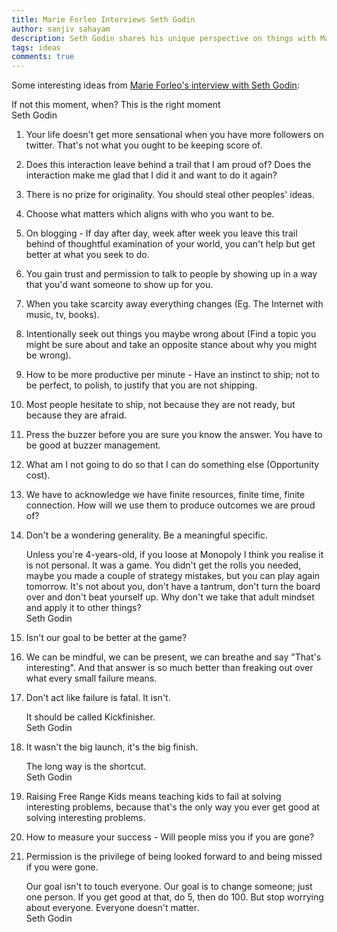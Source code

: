 ```yaml
---
title: Marie Forleo Interviews Seth Godin
author: sanjiv sahayam
description: Seth Godin shares his unique perspective on things with Marie Forleo.
tags: ideas
comments: true
---
```


Some interesting ideas from [Marie Forleo's interview with Seth Godin](https://www.youtube.com/watch?v=AtfvZ_KOiZY):

<div>
<div class="quote">If not this moment, when? This is the right moment</div>
<div class="attribution">Seth Godin</div>
</div>

1. Your life doesn't get more sensational when you have more followers on twitter. That's not what you ought to be keeping score of.
1. Does this interaction leave behind a trail that I am proud of? Does the interaction make me glad that I did it and want to do it again?
1. There is no prize for originality. You should steal other peoples' ideas.
1. Choose what matters which aligns with who you want to be.
1. On blogging - If day after day, week after week you leave this trail behind of thoughtful examination of your world, you can't help but get better at what you seek to do.
1. You gain trust and permission to talk to people by showing up in a way that you'd want someone to show up for you.
1. When you take scarcity away everything changes (Eg. The Internet with music, tv, books).
1. Intentionally seek out things you maybe wrong about (Find a topic you might be sure about and take an opposite stance about why you might be wrong).
1. How to be more productive per minute - Have an instinct to ship; not to be perfect, to polish, to justify that you are not shipping.
1. Most people hesitate to ship, not because they are not ready, but because they are afraid.
1. Press the buzzer before you are sure you know the answer. You have to be good at buzzer management.
1. What am I not going to do so that I can do something else (Opportunity cost).
1. We have to acknowledge we have finite resources, finite time, finite connection. How will we use them to produce outcomes we are proud of?
1. Don't be a wondering generality. Be a meaningful specific.

    <div>
     <div class="quote">Unless you're 4-years-old, if you loose at Monopoly I think you realise it is not personal. It was a game. You didn't get the rolls you needed, maybe you made a couple of strategy mistakes, but you can play again tomorrow. It's not about you, don't have a tantrum, don't turn the board over and don't beat yourself up. Why don't we take that adult mindset and apply it to other things?</div>
     <div class="attribution">Seth Godin</div>
    </div>

1. Isn't our goal to be better at the game?
1. We can be mindful, we can be present, we can breathe and say "That's interesting". And that answer is so much better than freaking out over what every small failure means.
1. Don't act like failure is fatal. It isn't.


    <div>
    <div class="quote">It should be called Kickfinisher.</div>
    <div class="attribution">Seth Godin</div>
    </div>

1. It wasn't the big launch, it's the big finish.

    <div>
    <div class="quote">The long way is the shortcut.</div>
    <div class="attribution">Seth Godin</div>
    </div>

1. Raising Free Range Kids means teaching kids to fail at solving interesting problems, because that's the only way you ever get good at solving interesting problems.
1. How to measure your success - Will people miss you if you are gone?
1. Permission is the privilege of being looked forward to and being missed if you were gone.

    <div>
    <div class="quote">Our goal isn't to touch everyone. Our goal is to change someone; just one person. If you get good at that, do 5, then do 100. But stop worrying about everyone. Everyone doesn't matter.</div>
    <div class="attribution">Seth Godin</div>
    </div>
